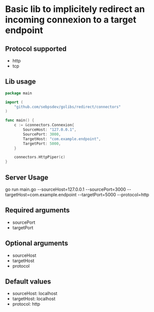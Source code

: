 # Basic lib to implicitely redirect an incoming connexion to a target endpoint

## Protocol supported
- http 
- tcp

## Lib usage

```go
package main

import (
	"github.com/sebpsdev/golibs/redirect/connectors"
)

func main() {
	c := &connectors.Connexion{
		SourceHost: "127.0.0.1",
		SourcePort: 3000,
		TargetHost: "com.example.endpoint",
		TargetPort: 5000,
	}

	connectors.HttpPiper(c)
}
```

## Server Usage
go run main.go --sourceHost=127.0.0.1 --sourcePort=3000 --targetHost=com.example.endpoint --targetPort=5000 --protocol=http

## Required arguments
- sourcePort
- targetPort 

## Optional arguments
- sourceHost
- targetHost
- protocol

## Default values
- sourceHost: localhost
- targetHost: localhost
- protocol: http